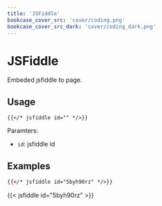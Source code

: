 ```yaml
---
title: 'JSFiddle'
bookcase_cover_src: 'cover/coding.png'
bookcase_cover_src_dark: 'cover/coding_dark.png'
---
```


# JSFiddle

Embeded jsfiddle to page.

## Usage

```
{{</* jsfiddle id="" */>}}
```

Paramters:

* `id`: jsfiddle id

## Examples

```html
{{</* jsfiddle id="5byh90rz" */>}}
```

{{< jsfiddle id="5byh90rz" >}}
